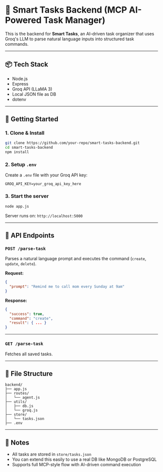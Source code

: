 # 🧠 Smart Tasks Backend (MCP AI-Powered Task Manager)

This is the backend for **Smart Tasks**, an AI-driven task organizer that uses Groq's LLM to parse natural language inputs into structured task commands.

---

## 📦 Tech Stack

- Node.js
- Express
- Groq API (LLaMA 3)
- Local JSON file as DB
- dotenv

---

## 🚀 Getting Started

### 1. Clone & Install

```bash
git clone https://github.com/your-repo/smart-tasks-backend.git
cd smart-tasks-backend
npm install
```

### 2. Setup `.env`

Create a `.env` file with your Groq API key:

```env
GROQ_API_KEY=your_groq_api_key_here
```

### 3. Start the server

```bash
node app.js
```

Server runs on: `http://localhost:5000`

---

## 🧠 API Endpoints

### `POST /parse-task`

Parses a natural language prompt and executes the command (`create`, `update`, `delete`).

**Request:**

```json
{
  "prompt": "Remind me to call mom every Sunday at 9am"
}
```

**Response:**

```json
{
  "success": true,
  "command": "create",
  "result": { ... }
}
```

---

### `GET /parse-task`

Fetches all saved tasks.

---

## 📁 File Structure

```
backend/
├── app.js
├── routes/
│   └── agent.js
├── utils/
│   ├── db.js
│   └── groq.js
├── store/
│   └── tasks.json
├── .env
```

---

## 📌 Notes

- All tasks are stored in `store/tasks.json`
- You can extend this easily to use a real DB like MongoDB or PostgreSQL
- Supports full MCP-style flow with AI-driven command execution
